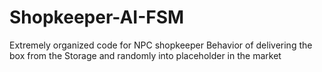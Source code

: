 # Shopkeeper-AI-FSM
Extremely organized code for NPC shopkeeper Behavior of delivering the box from the Storage and randomly into placeholder in the market 
